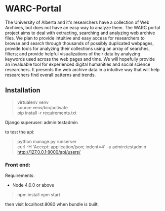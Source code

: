 # WARC-Portal
The University of Alberta and it's researchers have a collection of Web Archives, but does not have an easy way to analyze them. The WARC portal project aims to deal with extracting, searching and analyzing web archive files. We plan to provide intuitive and easy access for researchers to browse and search through thousands of possibly duplicated webpages, provide tools for analyzing their collections using an array of searches, filters; and provide helpful visualizations of their data by analyzing keywords used across the web pages and time. We will hopefully provide an invaluable tool for experienced digital humanities and social science researchers. It presents the web archive data in a intuitive way that will help researchers find overall patterns and trends.

## Installation
> virtualenv venv  
> source venv/bin/activate  
> pip install -r requirements.txt 

Django superuser: admin:testadmin

to test the api:  
> python manage.py runserver  
> curl -H 'Accept: application/json; indent=4' -u admin:testadmin http://127.0.0.1:8000/api/users/


### Front end:
Requirements:
* Node 4.0.0 or above

> npm install
> npm start

then visit localhost:8080 when bundle is built.
